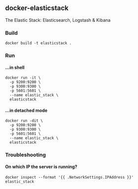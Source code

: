 ## docker-elasticstack

The Elastic Stack: Elasticsearch, Logstash & Kibana

### Build
<pre><code>docker build -t elasticstack .</code></pre>

### Run 
#### ...in shell
<pre><code>docker run -it \
  -p 9200:9200 \
  -p 9300:9300 \
  -p 5601:5601 \
  --name elastic_stack \
  elasticstack</code></pre>

#### ...in detached mode
<pre><code>docker run -dit \
  -p 9200:9200 \
  -p 9300:9300 \
  -p 5601:5601 \
  --name elastic_stack \
  elasticstack</code></pre>

### Troubleshooting

#### On which IP the server is running?
<pre><code>docker inspect --format '{{ .NetworkSettings.IPAddress }}' elastic_stack</code></pre>
